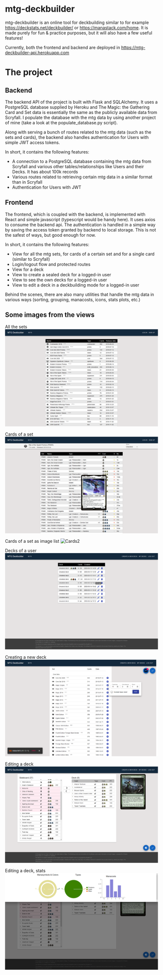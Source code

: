 # mtg-deckbuilder

mtg-deckbuilder is an online tool for deckbuilding similar to for example
https://deckstats.net/deckbuilder/ or https://manastack.com/home. It is made purely for fun & practice
purposes, but it will also have a few useful features!

Currently, both the frontend and backend are deployed in https://mtg-deckbuilder-api.herokuapp.com

# The project

## Backend

The backend API of the project is built with Flask and SQLAlchemy. It uses a PostgreSQL database supplied by Heroku and The Magic: the Gathering Card and Set data is essentially the same as the publicly available data from Scryfall. I populate the database with the mtg data by using another project of mine (take a look at the populate_database.py script).

Along with serving a bunch of routes related to the mtg data (such as the sets and cards), the backend also handles authentication for Users with simple JWT access tokens.

In short, it contains the following features:

- A connection to a PostgreSQL database containing the mtg data from Scryfall and various other tables/relationships
  like Users and their Decks. It has about 100k records
- Various routes related to retrieving certain mtg data in a similar format than in Scryfall
- Authentication for Users with JWT

## Frontend

The frontend, which is coupled with the backend, is implemented with React and simple javascript (typescript would be handy here). It uses axios to consume the backend api. The authentication is handled in a simple way by saving the access token granted by backend to local storage. This is not the safest of ways, but good enough for now.

In short, it contains the following features:

- View for all the mtg sets, for cards of a certain set and for a single card (similar to Scryfall)
- Login/logout flow and protected routes
- View for a deck
- View to create a sealed deck for a logged-in user
- View to see the own decks for a logged-in user
- View to edit a deck in a deckbuilding mode for a logged-in user

Behind the scenes, there are also many utilities that handle the mtg data in various ways (sorting, grouping, manacosts, icons, stats plots, etc.)

## Some images from the views

All the sets
![Sets](/images/Sets.png)

Cards of a set
![Cards](/images/Cards.png)

Cards of a set as image list
![Cards2](/images/Cards2.png)

Decks of a user
![Userdecks](/images/Userdecks.png)

Creating a new deck
![Userdecks](/images/Createdecks.png)

Editing a deck
![Userdecks](/images/Edit1.png)

Editing a deck, stats
![Userdecks](/images/Edit2.png)
